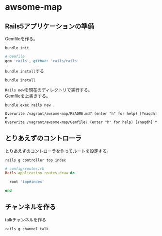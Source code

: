 # awsome-map

## Rails5アプリケーションの準備

Gemfileを作る。

```
bundle init
```

```ruby
# Gemfile
gem 'rails', github: 'rails/rails'
```

```bundle install```する

```
bundle install
```

```Rails new```を現在のディレクトリで実行する。  
Gemfileを上書きする。

```
bundle exec rails new .

Overwrite /vagrant/awsome-map/README.md? (enter "h" for help) [Ynaqdh] n
Overwrite /vagrant/awsome-map/Gemfile? (enter "h" for help) [Ynaqdh] Y
```

## とりあえずのコントローラ

とりあえずのコントローラを作ってルートを設定する。

```
rails g controller top index
```

```ruby
# config/routes.rb
Rails.application.routes.draw do

  root 'top#index'

end
```

## チャンネルを作る

talkチャンネルを作る

```
rails g channel talk
```


